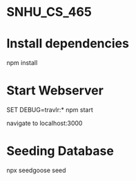 # SNHU_CS_465

# Install dependencies
npm install

# Start Webserver
SET DEBUG=travlr:*
npm start

navigate to localhost:3000

# Seeding Database
npx seedgoose seed